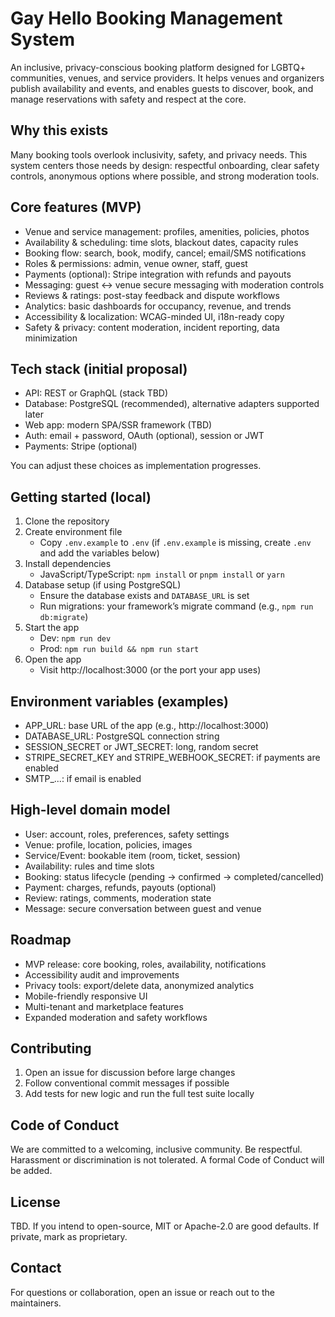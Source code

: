 # Gay Hello Booking Management System

An inclusive, privacy-conscious booking platform designed for LGBTQ+ communities, venues, and service providers. It helps venues and organizers publish availability and events, and enables guests to discover, book, and manage reservations with safety and respect at the core.

## Why this exists
Many booking tools overlook inclusivity, safety, and privacy needs. This system centers those needs by design: respectful onboarding, clear safety controls, anonymous options where possible, and strong moderation tools.

## Core features (MVP)
- Venue and service management: profiles, amenities, policies, photos
- Availability & scheduling: time slots, blackout dates, capacity rules
- Booking flow: search, book, modify, cancel; email/SMS notifications
- Roles & permissions: admin, venue owner, staff, guest
- Payments (optional): Stripe integration with refunds and payouts
- Messaging: guest ↔ venue secure messaging with moderation controls
- Reviews & ratings: post-stay feedback and dispute workflows
- Analytics: basic dashboards for occupancy, revenue, and trends
- Accessibility & localization: WCAG-minded UI, i18n-ready copy
- Safety & privacy: content moderation, incident reporting, data minimization

## Tech stack (initial proposal)
- API: REST or GraphQL (stack TBD)
- Database: PostgreSQL (recommended), alternative adapters supported later
- Web app: modern SPA/SSR framework (TBD)
- Auth: email + password, OAuth (optional), session or JWT
- Payments: Stripe (optional)

You can adjust these choices as implementation progresses.

## Getting started (local)
1. Clone the repository
2. Create environment file
   - Copy `.env.example` to `.env` (if `.env.example` is missing, create `.env` and add the variables below)
3. Install dependencies
   - JavaScript/TypeScript: `npm install` or `pnpm install` or `yarn`
4. Database setup (if using PostgreSQL)
   - Ensure the database exists and `DATABASE_URL` is set
   - Run migrations: your framework’s migrate command (e.g., `npm run db:migrate`)
5. Start the app
   - Dev: `npm run dev`
   - Prod: `npm run build && npm run start`
6. Open the app
   - Visit http://localhost:3000 (or the port your app uses)

## Environment variables (examples)
- APP_URL: base URL of the app (e.g., http://localhost:3000)
- DATABASE_URL: PostgreSQL connection string
- SESSION_SECRET or JWT_SECRET: long, random secret
- STRIPE_SECRET_KEY and STRIPE_WEBHOOK_SECRET: if payments are enabled
- SMTP_...: if email is enabled

## High-level domain model
- User: account, roles, preferences, safety settings
- Venue: profile, location, policies, images
- Service/Event: bookable item (room, ticket, session)
- Availability: rules and time slots
- Booking: status lifecycle (pending → confirmed → completed/cancelled)
- Payment: charges, refunds, payouts (optional)
- Review: ratings, comments, moderation state
- Message: secure conversation between guest and venue

## Roadmap
- MVP release: core booking, roles, availability, notifications
- Accessibility audit and improvements
- Privacy tools: export/delete data, anonymized analytics
- Mobile-friendly responsive UI
- Multi-tenant and marketplace features
- Expanded moderation and safety workflows

## Contributing
1. Open an issue for discussion before large changes
2. Follow conventional commit messages if possible
3. Add tests for new logic and run the full test suite locally

## Code of Conduct
We are committed to a welcoming, inclusive community. Be respectful. Harassment or discrimination is not tolerated. A formal Code of Conduct will be added.

## License
TBD. If you intend to open-source, MIT or Apache-2.0 are good defaults. If private, mark as proprietary.

## Contact
For questions or collaboration, open an issue or reach out to the maintainers.
